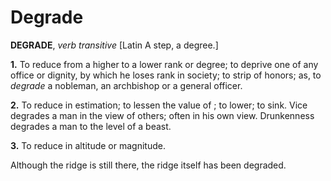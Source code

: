# Degrade

**DEGRADE**, _verb transitive_ \[Latin A step, a degree.\]

**1.** To reduce from a higher to a lower rank or degree; to deprive one of any office or dignity, by which he loses rank in society; to strip of honors; as, to _degrade_ a nobleman, an archbishop or a general officer.

**2.** To reduce in estimation; to lessen the value of ; to lower; to sink. Vice degrades a man in the view of others; often in his own view. Drunkenness degrades a man to the level of a beast.

**3.** To reduce in altitude or magnitude.

Although the ridge is still there, the ridge itself has been degraded.